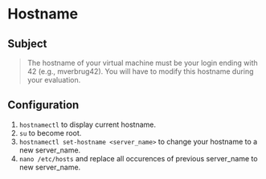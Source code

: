 # Hostname

## Subject
> The hostname of your virtual machine must be your login ending with 42 (e.g., mverbrug42). You will have to modify this hostname during your evaluation.

## Configuration
1. `hostnamectl` to display current hostname.
2. `su` to become root.
3. `hostnamectl set-hostname <server_name>` to change your hostname to a new server_name.
4. `nano /etc/hosts` and replace all occurences of previous server_name to new server_name.
